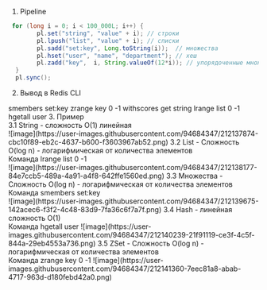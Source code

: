 1. Pipeline <br>
```java
 for (long i = 0; i < 100_000L; i++) {
        pl.set("string", "value" + i); // строки
        pl.lpush("list", "value" + i); // списки
        pl.sadd("set:key", Long.toString(i));  // множества
        pl.hset("user", "name", "department"); // хеш
        pl.zadd("key",  i, String.valueOf(12*i)); // упорядоченные множества
  }
  pl.sync();
```
2. Вывод в Redis CLI <br>
<set>
smembers set:key
<zset>
zrange key 0 -1 withscores
<string>
get string
<list>
lrange list 0 -1
<hash>
hgetall user
3. Пример <br>
3.1 String - сложность О(1) линейная <br>
![image](https://user-images.githubusercontent.com/94684347/212137874-cbc10f89-eb2c-4637-b600-f3603967ab52.png)
3.2 List - Сложность O(log n)  - логарифмическая от количества элементов <br> Команда lrange list 0 -1 <br>
![image](https://user-images.githubusercontent.com/94684347/212138177-84e7ccb5-489a-4a91-a4f8-642ffe1560ed.png)
3.3 Множества - Сложность O(log n)  - логарифмическая от количества элементов <br> Команда smembers set:key <br>
![image](https://user-images.githubusercontent.com/94684347/212139675-142acec6-f3f2-4c48-83d9-7fa36c6f7a7f.png)
3.4 Hash - линейная сложность О(1) <br> Команда hgetall user
![image](https://user-images.githubusercontent.com/94684347/212140239-21f91119-ce3f-4c5f-844a-29eb4553a736.png)
3.5 ZSet - Сложность O(log n)  - логарифмическая от количества элементов <br> Команда zrange key 0 -1
![image](https://user-images.githubusercontent.com/94684347/212141360-7eec81a8-abab-4717-963d-d180febd42a0.png)





